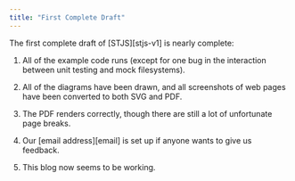 ```yaml
---
title: "First Complete Draft"
---
```


The first complete draft of [STJS][stjs-v1] is nearly complete:

1.  All of the example code runs
    (except for one bug in the interaction between unit testing and mock filesystems).

2.  All of the diagrams have been drawn,
    and all screenshots of web pages have been converted to both SVG and PDF.

3.  The PDF renders correctly,
    though there are still a lot of unfortunate page breaks.

4.  Our [email address][email] is set up if anyone wants to give us feedback.

5.  This blog now seems to be working.
